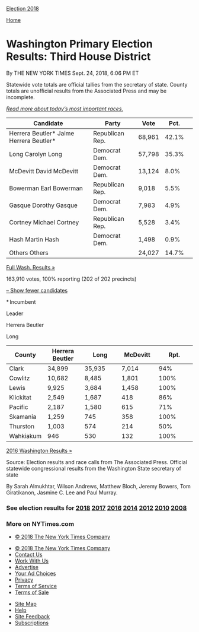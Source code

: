 <div id="shell" class="eln-shell">

<div class="eln-masthead-inner">

<div class="eln-logos">

[<span class="eln-sprite eln-i-nyt"></span>](//www.nytimes3xbfgragh.onion "The New York Times")[<span class="eln-sprite eln-i-ballot"></span>
<span class="eln-election-title">Election
2018</span>](https://www.nytimes3xbfgragh.onion/interactive/2018/us/elections/calendar-primary-results.html "Election 2018")

</div>

<div class="eln-ad-share">

<div id="Bar1" class="ad bar1-ad nocontent robots-nocontent eln-bar1-ad">

</div>

<div class="eln-nav-share" data-url="https://www.nytimes3xbfgragh.onion/elections/results/washington-house-district-3-primary-election" data-title="Washington Primary Election Results: Third House District">

</div>

[<span class="eln-sprite eln-i-times-t"></span>
<span class="eln-home-button-text">Home</span>](//www.nytimes3xbfgragh.onion "The New York Times")

</div>

</div>

<div class="eln-ad-header">

<div class="eln-ad-wrapper eln-ad-wrapper-desktop" data-position="top">

<div class="ad eln-ad eln-top-ad">

</div>

</div>

</div>

<div class="eln-inner">

</div>

<div id="main" class="eln-main" data-role="main">

# Washington Primary Election Results: Third House District

<div class="eln-meta">

<span class="eln-byline">By THE NEW YORK TIMES</span>
<span class="eln-date">Sept. 24, 2018</span>,
<span class="eln-timestamp">6:06 PM ET</span>

</div>

<div id="eln-election-page" class="eln-base eln-election-page">

<div class="eln-content">

<div class="eln-body">

<span class="eln-text">Statewide vote totals are official tallies from
the secretary of state. County totals are unofficial results from the
Associated Press and may be incomplete.</span>

<div class="eln-newsletter-container">

<div id="eln-newsletter">

</div>

</div>

<div class="eln-subscription-container">

<div id="eln-subscription">

</div>

</div>

[*<span class="eln-text">Read more about today’s most important
races.</span>*](https://www.nytimes3xbfgragh.onion/2018/08/07/us/politics/primary-election-today.html)

</div>

<div class="eln-race-group eln-has-map">

<div id="wa-48010-2018-08-07" class="eln-race eln-has-incumbent">

<div class="eln-race-results" data-race-id="wa-48010-2018-08-07">

<div class="eln-results-container eln-results-row-house eln-race-report eln-result-winner eln-race-open" data-race-id="wa-48010-2018-08-07" data-options="{&quot;max_candidates&quot;:3,&quot;show_more&quot;:true,&quot;show_precinct_count&quot;:true}">

| Candidate                                                                                                                                                                                                                                                                                                                                                                                               | Party                                                                                      | Vote   | Pct.                                        |                                                                                                      |
| ------------------------------------------------------------------------------------------------------------------------------------------------------------------------------------------------------------------------------------------------------------------------------------------------------------------------------------------------------------------------------------------------------- | ------------------------------------------------------------------------------------------ | ------ | ------------------------------------------- | ---------------------------------------------------------------------------------------------------- |
| <span class="eln-name-wrap"><span class="eln-popup-swatch eln-swatch eln-republican-1"></span> <span class="eln-sprite eln-i-check"></span> <span class="eln-sprite eln-i-check-sm"></span> <span class="eln-last-name">Herrera Beutler<span class="eln-incumbent-label">\*</span> </span><span class="eln-name-display">Jaime Herrera Beutler<span class="eln-incumbent-label">\*</span></span></span> | <span class="eln-party-display">Republican</span> <span class="eln-party-abbr">Rep.</span> | 68,961 | 42.1<span class="eln-percent-sign">%</span> | <span class="eln-percent-bar eln-swatch eln-republican-1" style="width: 100%"></span>                |
| <span class="eln-name-wrap"><span class="eln-popup-swatch eln-swatch eln-democrat-2"></span> <span class="eln-sprite eln-i-check"></span> <span class="eln-sprite eln-i-check-sm"></span> <span class="eln-last-name">Long </span><span class="eln-name-display">Carolyn Long</span></span>                                                                                                             | <span class="eln-party-display">Democrat</span> <span class="eln-party-abbr">Dem.</span>   | 57,798 | 35.3<span class="eln-percent-sign">%</span> | <span class="eln-percent-bar eln-swatch eln-democrat-2" style="width: 83.84798099762469%"></span>    |
| <span class="eln-name-wrap"><span class="eln-popup-swatch eln-swatch eln-democrat-1"></span> <span class="eln-sprite eln-i-check"></span> <span class="eln-sprite eln-i-check-sm"></span> <span class="eln-last-name">McDevitt </span><span class="eln-name-display">David McDevitt</span></span>                                                                                                       | <span class="eln-party-display">Democrat</span> <span class="eln-party-abbr">Dem.</span>   | 13,124 | 8.0<span class="eln-percent-sign">%</span>  | <span class="eln-percent-bar eln-swatch eln-democrat-1" style="width: 19.002375296912113%"></span>   |
| <span class="eln-name-wrap"><span class="eln-popup-swatch eln-swatch eln-republican-3"></span> <span class="eln-sprite eln-i-check"></span> <span class="eln-sprite eln-i-check-sm"></span> <span class="eln-last-name">Bowerman </span><span class="eln-name-display">Earl Bowerman</span></span>                                                                                                      | <span class="eln-party-display">Republican</span> <span class="eln-party-abbr">Rep.</span> | 9,018  | 5.5<span class="eln-percent-sign">%</span>  | <span class="eln-percent-bar eln-swatch eln-republican-3" style="width: 13.064133016627078%"></span> |
| <span class="eln-name-wrap"><span class="eln-popup-swatch eln-swatch eln-democrat-4"></span> <span class="eln-sprite eln-i-check"></span> <span class="eln-sprite eln-i-check-sm"></span> <span class="eln-last-name">Gasque </span><span class="eln-name-display">Dorothy Gasque</span></span>                                                                                                         | <span class="eln-party-display">Democrat</span> <span class="eln-party-abbr">Dem.</span>   | 7,983  | 4.9<span class="eln-percent-sign">%</span>  | <span class="eln-percent-bar eln-swatch eln-democrat-4" style="width: 11.63895486935867%"></span>    |
| <span class="eln-name-wrap"><span class="eln-popup-swatch eln-swatch eln-republican-2"></span> <span class="eln-sprite eln-i-check"></span> <span class="eln-sprite eln-i-check-sm"></span> <span class="eln-last-name">Cortney </span><span class="eln-name-display">Michael Cortney</span></span>                                                                                                     | <span class="eln-party-display">Republican</span> <span class="eln-party-abbr">Rep.</span> | 5,528  | 3.4<span class="eln-percent-sign">%</span>  | <span class="eln-percent-bar eln-swatch eln-republican-2" style="width: 8.076009501187647%"></span>  |
| <span class="eln-name-wrap"><span class="eln-popup-swatch eln-swatch eln-democrat-3"></span> <span class="eln-sprite eln-i-check"></span> <span class="eln-sprite eln-i-check-sm"></span> <span class="eln-last-name">Hash </span><span class="eln-name-display">Martin Hash</span></span>                                                                                                              | <span class="eln-party-display">Democrat</span> <span class="eln-party-abbr">Dem.</span>   | 1,498  | 0.9<span class="eln-percent-sign">%</span>  | <span class="eln-percent-bar eln-swatch eln-democrat-3" style="width: 2.137767220902613%"></span>    |
| <span class="eln-name-wrap"><span class="eln-popup-swatch eln-swatch eln--"></span> <span class="eln-sprite eln-i-check"></span> <span class="eln-sprite eln-i-check-sm"></span> <span class="eln-last-name">Others </span><span class="eln-name-display">Others</span></span>                                                                                                                          | <span class="eln-party-display"></span> <span class="eln-party-abbr"></span>               | 24,027 | 14.7<span class="eln-percent-sign">%</span> | <span class="eln-percent-bar eln-swatch eln--" style="width: 34.91686460807601%"></span>             |

<div class="eln-popup-link">

[Full Wash. Results
»](https://www.nytimes3xbfgragh.onion/elections/results/washington)

</div>

<span class="eln-total-votes">163,910 votes, </span>100% reporting
<span class="g-precinct-count">(202 of 202 precincts)</span>

[– Show fewer
candidates](#)

\* Incumbent

</div>

</div>

<div class="eln-race-map">

<div class="eln-results-map eln-map-washington" data-race-id="wa-48010-2018-08-07" data-map-type="leader">

</div>

<div class="eln-map-keys">

<div class="eln-map-key-results">

<div class="eln-map-key eln-open-race" data-race-id="wa-48010-2018-08-07">

Leader

<span class="eln-swatch eln-republican-1"></span>
<span class="eln-last-name">Herrera Beutler</span>

<span class="eln-swatch eln-democrat-2"></span>
<span class="eln-last-name">Long</span>

</div>

</div>

</div>

</div>

<div class="eln-body">

<div class="eln-county-table-container" data-race-id="wa-48010-2018-08-07" data-options="{&quot;max_candidates&quot;:3,&quot;rows_to_display&quot;:10}">

<table>
<colgroup>
<col style="width: 20%" />
<col style="width: 20%" />
<col style="width: 20%" />
<col style="width: 20%" />
<col style="width: 20%" />
</colgroup>
<thead>
<tr class="header">
<th>County</th>
<th>Herrera Beutler</th>
<th>Long</th>
<th>McDevitt</th>
<th>Rpt.</th>
</tr>
</thead>
<tbody>
<tr class="odd">
<td>Clark</td>
<td><div>
34,899
</div></td>
<td><div class="eln-swatch-light eln-democrat-2">
35,935
</div></td>
<td><div>
7,014
</div></td>
<td>94<span class="eln-percent-sign">%</span></td>
</tr>
<tr class="even">
<td>Cowlitz</td>
<td><div class="eln-swatch-light eln-republican-1">
10,682
</div></td>
<td><div>
8,485
</div></td>
<td><div>
1,801
</div></td>
<td>100<span class="eln-percent-sign">%</span></td>
</tr>
<tr class="odd">
<td>Lewis</td>
<td><div class="eln-swatch-light eln-republican-1">
9,925
</div></td>
<td><div>
3,684
</div></td>
<td><div>
1,458
</div></td>
<td>100<span class="eln-percent-sign">%</span></td>
</tr>
<tr class="even">
<td>Klickitat</td>
<td><div class="eln-swatch-light eln-republican-1">
2,549
</div></td>
<td><div>
1,687
</div></td>
<td><div>
418
</div></td>
<td>86<span class="eln-percent-sign">%</span></td>
</tr>
<tr class="odd">
<td>Pacific</td>
<td><div class="eln-swatch-light eln-republican-1">
2,187
</div></td>
<td><div>
1,580
</div></td>
<td><div>
615
</div></td>
<td>71<span class="eln-percent-sign">%</span></td>
</tr>
<tr class="even">
<td>Skamania</td>
<td><div class="eln-swatch-light eln-republican-1">
1,259
</div></td>
<td><div>
745
</div></td>
<td><div>
358
</div></td>
<td>100<span class="eln-percent-sign">%</span></td>
</tr>
<tr class="odd">
<td>Thurston</td>
<td><div class="eln-swatch-light eln-republican-1">
1,003
</div></td>
<td><div>
574
</div></td>
<td><div>
214
</div></td>
<td>50<span class="eln-percent-sign">%</span></td>
</tr>
<tr class="even">
<td>Wahkiakum</td>
<td><div class="eln-swatch-light eln-republican-1">
946
</div></td>
<td><div>
530
</div></td>
<td><div>
132
</div></td>
<td>100<span class="eln-percent-sign">%</span></td>
</tr>
</tbody>
</table>

</div>

</div>

</div>

</div>

<div class="eln-body">

[2016 Washington Results
»](https://www.nytimes3xbfgragh.onion/elections/results/washington)

</div>

</div>

</div>

<div class="eln-ad-footer">

<div class="eln-ad-wrapper eln-ad-wrapper-desktop" data-position="bottom">

<div class="ad eln-ad eln-top-ad">

</div>

</div>

<div class="eln-ad-wrapper eln-ad-wrapper-mobile" data-position="bottom">

<div class="ad eln-ad eln-mobilebanner-ad">

</div>

</div>

</div>

<div class="eln-footer">

Source: Election results and race calls from The Associated Press.
Official statewide congressional results from the Washington State
secretary of state

By Sarah Almukhtar, Wilson Andrews, Matthew Bloch, Jeremy Bowers, Tom
Giratikanon, Jasmine C. Lee and Paul
Murray.

</div>

<div class="eln-results-footer">

### <span class="eln-footer-subtitle">See election results for</span> [2018](https://www.nytimes3xbfgragh.onion/interactive/2018/us/elections/calendar-primary-results.html) [2017](https://www.nytimes3xbfgragh.onion/interactive/2017/us/elections/election-calendar.html) [2016](https://www.nytimes3xbfgragh.onion/elections/results/president) [2014](https://www.nytimes3xbfgragh.onion/elections/2014/results/senate) [2012](https://www.nytimes3xbfgragh.onion/elections/2012/results/president.html) [2010](https://www.nytimes3xbfgragh.onion/elections/2010/results/senate.html) [2008](https://www.nytimes3xbfgragh.onion/elections/2008/results/president/map.html)

<div class="eln-footer-more">

### More on NYTimes.com

<div class="eln-footer-ribbon">

</div>

</div>

</div>

  - [©
    <span itemprop="copyrightYear">2018</span><span itemprop="copyrightHolder provider sourceOrganization" itemscope="" itemtype="http://schema.org/Organization" itemid="http://www.nytimes3xbfgragh.onion"><span itemprop="name">
    The New York Times Company</span></span>](http://www.nytco.com)

<!-- end list -->

  - [©
    <span itemprop="copyrightYear">2018</span><span itemprop="copyrightHolder provider sourceOrganization" itemscope="" itemtype="http://schema.org/Organization" itemid="http://www.nytimes3xbfgragh.onion"><span itemprop="name">
    The New York Times Company</span></span>](http://www.nytco.com)
  - [Contact
    Us](http://www.nytimes3xbfgragh.onion/ref/membercenter/help/infoservdirectory.html)
  - [Work With Us](http://www.nytco.com/careers)
  - [Advertise](http://www.nytimes.whsites.net/mediakit)
  - [Your Ad
    Choices](http://www.nytimes3xbfgragh.onion/content/help/rights/privacy/policy/privacy-policy.html#pp)
  - [Privacy](http://www.nytimes3xbfgragh.onion/privacy)
  - [Terms of
    Service](http://www.nytimes3xbfgragh.onion/ref/membercenter/help/agree.html)
  - [Terms of
    Sale](http://www.nytimes3xbfgragh.onion/content/help/rights/sale/terms-of-sale.html)

<!-- end list -->

  - [Site Map](http://spiderbites.nytimes3xbfgragh.onion)
  - [Help](http://www.nytimes3xbfgragh.onion/membercenter/sitehelp.html)
  - [Site
    Feedback](https://myaccount.nytimes3xbfgragh.onion/membercenter/feedback.html)
  - [Subscriptions](http://www.nytimes3xbfgragh.onion/subscriptions/Multiproduct/lp5558.html?campaignId=37WXW)

</div>

</div>
